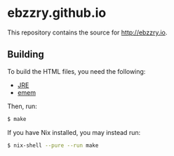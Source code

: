 ebzzry.github.io
================

This repository contains the source for <http://ebzzry.io>.


## Building

To build the HTML files, you need the following:

* [JRE](http://java.com/download)
* [emem](https://github.com/ebzzry/emem)

Then, run:

```bash
$ make
```

If you have Nix installed, you may instead run:

```bash
$ nix-shell --pure --run make
```
